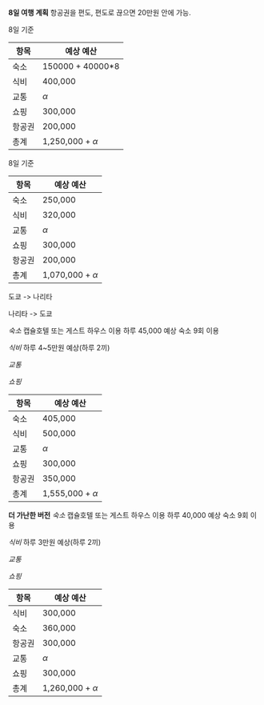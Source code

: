 **8일 여행 계획**
항공권을 편도, 편도로 끊으면 20만원 안에 가능.

8일 기준

| 항목  | 예상 예산                |
| --- | -------------------- |
| 숙소  | 150000 + 40000\*8    |
| 식비  | 400,000              |
| 교통  | $\alpha$             |
| 쇼핑  | 300,000              |
| 항공권 | 200,000              |
| 총계  | 1,250,000 + $\alpha$ |

8일 기준

| 항목  | 예상 예산                |
| --- | -------------------- |
| 숙소  | 250,000              |
| 식비  | 320,000              |
| 교통  | $\alpha$             |
| 쇼핑  | 300,000              |
| 항공권 | 200,000              |
| 총계  | 1,070,000 + $\alpha$ |
도쿄 -> 나리타


나리타 -> 도쿄



*숙소*
캡슐호텔 또는 게스트 하우스 이용
하루 45,000 예상
숙소 9회 이용

*식비*
하루 4~5만원 예상(하루 2끼)

*교통*

*쇼핑*

| 항목  | 예상 예산                |
| --- | -------------------- |
| 숙소  | 405,000              |
| 식비  | 500,000              |
| 교통  | $\alpha$             |
| 쇼핑  | 300,000              |
| 항공권 | 350,000              |
| 총계  | 1,555,000 + $\alpha$ |

**더 가난한 버전**
*숙소*
캡슐호텔 또는 게스트 하우스 이용
하루 40,000 예상
숙소 9회 이용

*식비*
하루 3만원 예상(하루 2끼)

*교통*

*쇼핑*

| 항목  | 예상 예산                |
| --- | -------------------- |
| 식비  | 300,000              |
| 숙소  | 360,000              |
| 항공권 | 300,000              |
| 교통  | $\alpha$             |
| 쇼핑  | 300,000              |
| 총계  | 1,260,000 + $\alpha$ |
